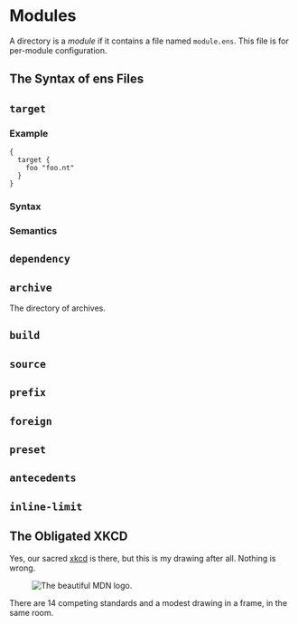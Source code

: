 # Modules

A directory is a _module_ if it contains a file named `module.ens`. This file is for per-module configuration.

## The Syntax of ens Files

## `target`

### Example

```ens
{
  target {
    foo "foo.nt"
  }
}
```

### Syntax

### Semantics

## `dependency`

## `archive`

The directory of archives.

## `build`

## `source`

## `prefix`

## `foreign`

## `preset`

## `antecedents`

## `inline-limit`

## The Obligated XKCD

Yes, our sacred [xkcd](https://xkcd.com/927/) is there, but this is my drawing after all. Nothing is wrong.

<figure>
  <img src="https://imgs.xkcd.com/comics/standards.png" alt="The beautiful MDN logo." />
</figure>

There are 14 competing standards and a modest drawing in a frame, in the same room.
